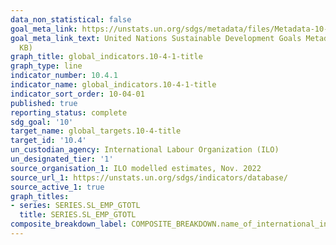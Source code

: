 ```yaml
---
data_non_statistical: false
goal_meta_link: https://unstats.un.org/sdgs/metadata/files/Metadata-10-04-01.pdf
goal_meta_link_text: United Nations Sustainable Development Goals Metadata (PDF 190
  KB)
graph_title: global_indicators.10-4-1-title
graph_type: line
indicator_number: 10.4.1
indicator_name: global_indicators.10-4-1-title
indicator_sort_order: 10-04-01
published: true
reporting_status: complete
sdg_goal: '10'
target_name: global_targets.10-4-title
target_id: '10.4'
un_custodian_agency: International Labour Organization (ILO)
un_designated_tier: '1'
source_organisation_1: ILO modelled estimates, Nov. 2022
source_url_1: https://unstats.un.org/sdgs/indicators/database/
source_active_1: true
graph_titles:
- series: SERIES.SL_EMP_GTOTL
  title: SERIES.SL_EMP_GTOTL
composite_breakdown_label: COMPOSITE_BREAKDOWN.name_of_international_institution
---
```

